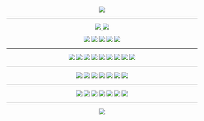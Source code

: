 <br>

<!-- ![bifrost_trojan](https://github.com/bifrost-trojan/bifrost-trojan/blob/main/images/bifrost_trojan.png) -->
<p align="center">
 <img  src="https://github.com/bifrost-trojan/bifrost-trojan/blob/main/images/bifrost_trojan.png">
</p>

<hr>

<p align=center>
  <a href="https://github.com/bifrost-trojan">
    <img src="https://badges.pufler.dev/visits/bifrost-trojan/bifrost-trojan?style=flat-square&color=black&logo=github">
  </a>
  <a href="https://github.com/bifrost-trojan?tab=repositories">
    <img src="https://badges.pufler.dev/repos/bifrost-trojan?style=flat-square&color=black&logo=github">
  </a>
</p>


<p align="center">
  
  <img src="https://img.shields.io/badge/Robotics-brown"> 
  <img src="https://img.shields.io/badge/Machine Learning-green"> 
  <img src="https://img.shields.io/badge/IoT-red"> 
  <img src="https://img.shields.io/badge/Computer Vision-magenta"> 
  <img src="https://img.shields.io/badge/Mobile Development-blue"> 
  
</p>

<hr>
<p align="center">
  <!-- Java -->
  <img src="https://img.shields.io/badge/Java%20-%23121011.svg?&style=for-the-badge&logo=Java&logoColor=#3776AB"/> 
  <img src="https://img.shields.io/badge/%20-%23D00000.svg?&style=for-the-badge&logo=&logoColor=#3776AB"/> 
  <!-- Python -->
  <img src="https://img.shields.io/badge/Python%20-%23121011.svg?&style=for-the-badge&logo=Python&logoColor=#3776AB" /> 
  <img src="https://img.shields.io/badge/%20-%23D00000.svg?&style=for-the-badge&logo=&logoColor=#3776AB"/> 
  <!-- C++ -->
  <img src="https://img.shields.io/badge/C++%20-%23121011.svg?&style=for-the-badge&logo=c%2B%2B&ogoColor=#3776AB"/> 
  <img src="https://img.shields.io/badge/%20-%23D00000.svg?&style=for-the-badge&logo=&logoColor=#3776AB"/> 
  <!-- Kotlin -->
  <img src="https://img.shields.io/badge/kotlin%20-%23121011.svg?&style=for-the-badge&logo=Kotlin&logoColor=#3776AB"/> 
  <img src="https://img.shields.io/badge/%20-%23D00000.svg?&style=for-the-badge&logo=&logoColor=#3776AB"/> 
 <!-- Dart -->
  <img src="https://img.shields.io/badge/dart%20-%23121011.svg?&style=for-the-badge&logo=dart&logoColor=#3776AB"/> 
</p>

<hr>

<p align=center>
  <!-- VS Code -->
  <img src="https://img.shields.io/badge/VS Code%20-%23121011.svg?&style=for-the-badge&logo=visual-studio-code&logoColor=#3776AB"/> 
  <img src="https://img.shields.io/badge/%20-%23D00000.svg?&style=for-the-badge&logo=&logoColor=#3776AB"/> 
  <!-- Atom -->
  <img src="https://img.shields.io/badge/Atom%20-%23121011.svg?&style=for-the-badge&logo=atom&logoColor=#3776AB"/> 
  <img src="https://img.shields.io/badge/%20-%23D00000.svg?&style=for-the-badge&logo=&logoColor=#3776AB"/>
  <!-- Intellij Idea -->
  <img src="https://img.shields.io/badge/IntelliJ%20-%23121011.svg?&style=for-the-badge&logo=IntelliJ%20IDEA&logoColor=#3776AB"/> 
  <img src="https://img.shields.io/badge/%20-%23D00000.svg?&style=for-the-badge&logo=&logoColor=#3776AB"/>
  <!-- Netbeans -->
  <img src="https://img.shields.io/badge/Netbeans%20-%23121011.svg?&style=for-the-badge&logo=apache-NetBeans-ide&logoColor=#3776AB"/> 
</p>

<hr>

<p align=center>
  <!-- Firebase -->
  <img src="https://img.shields.io/badge/Firebase%20-%23121011.svg?&style=for-the-badge&logo=Firebase&logoColor=#3776AB"/> 
  <img src="https://img.shields.io/badge/%20-%23D00000.svg?&style=for-the-badge&logo=&logoColor=#3776AB"/>
  <!-- AWS -->
  <img src="https://img.shields.io/badge/AWS%20-%23121011.svg?&style=for-the-badge&logo=amazon-AWS&logoColor=#3776AB"/> 
  <img src="https://img.shields.io/badge/%20-%23D00000.svg?&style=for-the-badge&logo=&logoColor=#3776AB"/>
  <!-- Google Cloud -->
  <img src="https://img.shields.io/badge/Google Cloud%20-%23121011.svg?&style=for-the-badge&logo=GoogleCloud&logoColor=#3776AB"/> 
  <img src="https://img.shields.io/badge/|%20-%23121011.svg?&style=for-the-badge&logo=&logoColor=#3776AB"/>
  <!-- azure -->
  <img src="https://img.shields.io/badge/Azure%20-%23121011.svg?&style=for-the-badge&logo=azure-devops&logoColor=#3776AB"/>
</p>
<hr>


<p align=center>  
  <img align=center src="https://github-readme-stats.vercel.app/api?username=bifrost-trojan&show_icons=true&theme=radical">
</p>

<!--
## I'm a tech enthusiast who loves to learn about new things.
### There are 10 types of people in the world. Those who get Binary and those who don't..
### 🛠 &nbsp;Tech Stack

-->

